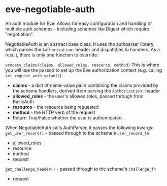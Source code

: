 # eve-negotiable-auth
An auth module for Eve.  Allows for easy configuration and handling of multiple auth schemes - including schemes like Digest which require "negotiation".

NegotiableAuth is an abstract base class.  It uses the authparser library, which parses the `Authorization:` header and dispatches to handlers.  As a result, there is only one function to override:

`process_claims(claims, allowed_roles, resource, method)`
This is where you will use the passed to set up the Eve authorization context (e.g. calling `set_request_auth_value()`).
- **claims** - a dict of name-value pairs containing the claims provided by the scheme handlers, derived from parsing the `Authorization:` header
- **allowed_roles** - the user's allowed roles, passed through from BasicAuth
- **resource** - the resource being requested
- **method** - the HTTP verb of the request
- Return True/False whether the user is authenticated.

When NegotiableAuth calls AuthParser, it passes the following kwargs:
`get_user_record()` - passed through to the scheme's `user_record_fn`
- allowed_roles
- resource
- method
- request

`get_challenge_header()` - passed through to the scheme's `challenge_fn`
- request
